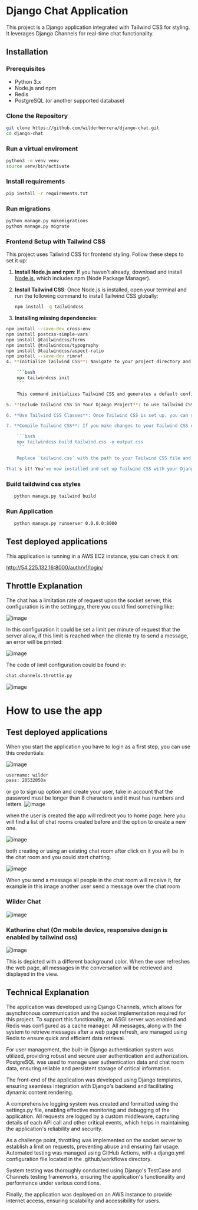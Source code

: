 # Django Chat Application

This project is a Django application integrated with Tailwind CSS for styling. It leverages Django Channels for real-time chat functionality.


## Installation

### Prerequisites

- Python 3.x
- Node.js and npm
- Redis
- PostgreSQL (or another supported database)

### Clone the Repository

```bash
git clone https://github.com/wilderherrera/django-chat.git
cd django-chat
```
### Run a virtual enviroment
```bash
python3 -m venv venv
source venv/bin/activate 
```

### Install requirements
```bash
pip install -r requirements.txt
```
### Run migrations
```bash
python manage.py makemigrations
python manage.py migrate
```

### Frontend Setup with Tailwind CSS

This project uses Tailwind CSS for frontend styling. Follow these steps to set it up:

1. **Install Node.js and npm**: If you haven't already, download and install [Node.js](https://nodejs.org/), which includes npm (Node Package Manager).

2. **Install Tailwind CSS**: Once Node.js is installed, open your terminal and run the following command to install Tailwind CSS globally:

    ```bash
    npm install -g tailwindcss
    ```
3. **Installing missing dependencies**: 
```bash
npm install --save-dev cross-env
npm install postcss-simple-vars
npm install @tailwindcss/forms
npm install @tailwindcss/typography
npm install @tailwindcss/aspect-ratio
npm install --save-dev rimraf
4. **Initialize Tailwind CSS**: Navigate to your project directory and run the following command to create a `tailwind.config.js` file and `tailwind.css` file in your project:

    ```bash
    npx tailwindcss init
    ```

    This command initializes Tailwind CSS and generates a default configuration file.

5. **Include Tailwind CSS in Your Django Project**: To use Tailwind CSS in your Django project, include the generated `tailwind.css` file in your project's static files. You can import this CSS file in your HTML templates or use it with a tool like Webpack for bundling.

6. **Use Tailwind CSS Classes**: Once Tailwind CSS is set up, you can start using its utility classes in your HTML templates. Refer to the [Tailwind CSS documentation](https://tailwindcss.com/docs) for a list of available classes and how to use them.

7. **Compile Tailwind CSS**: If you make changes to your Tailwind CSS configuration or want to build optimized CSS for production, you need to compile Tailwind CSS. Run the following command to compile your CSS file:

    ```bash
    npx tailwindcss build tailwind.css -o output.css
    ```

    Replace `tailwind.css` with the path to your Tailwind CSS file and `output.css` with the desired output file name.

That's it! You've now installed and set up Tailwind CSS with your Django project. Happy styling!
  ```

### Build taildwind css styles
 ```bash
    python manage.py tailwind build
 ```
### Run Application
 ```bash
    python manage.py runserver 0.0.0.0:8000
 ```

## Test deployed applications 
This application is running in a AWS EC2 instance, you can check it on:

http://54.225.132.16:8000/auth/v1/login/

## Throttle Explanation
The chat has a limitation rate of request upon the socket server, this configuration is in the setting.py, there you could find something like:

![image](https://github.com/wilderherrera/django-chat/assets/42052737/0b65c848-b202-4a3e-97ad-48d108606535)

In this configuration it could be set a limit per minute of request that the server allow, if this limit is reached when the cliente try to send a message, an error will be printed:

![image](https://github.com/wilderherrera/django-chat/assets/42052737/7c3cfec3-7850-4959-be9d-3880c0f5d017)

The code of limit configuration could be found in:

 ```bash
chat.channels.throttle.py
 ```

![image](https://github.com/wilderherrera/django-chat/assets/42052737/fe588e9e-396b-4d02-a743-dadeff0d36c3)


# How to use the app
## Test deployed applications 
When you start the application you have to login as a first step, you can use this credentials:

![image](https://github.com/wilderherrera/django-chat/assets/42052737/dfc51c9d-15c8-4908-8a31-c15044039cfd)


```bash
username: wilder
pass: 20532050a
 ```
or go to sign up option and create your user, take in account that the password must be longer than 8 characters and it must has numbers and letters.
![image](https://github.com/wilderherrera/django-chat/assets/42052737/c1f7de86-fbda-4650-a8e6-0b4159e8e5c3)


when the user is created the app will redirect you to home page.
here you will find a list of chat rooms created before and the option to create a new one.

![image](https://github.com/wilderherrera/django-chat/assets/42052737/5e62242f-1d59-4453-85ff-6c6f080cd1d7)

both creating or using an existing chat room after click on it you will be in the chat room and you could start chatting.

![image](https://github.com/wilderherrera/django-chat/assets/42052737/15399090-a87d-4603-8f91-b7c007906d88)

When you send a message all people in the chat room will receive it, for example in this image another user send a message over the chat room

### Wilder Chat

![image](https://github.com/wilderherrera/django-chat/assets/42052737/bc24c248-26dd-4068-980f-8c0d3201490a)

### Katherine chat (On mobile device, responsive design is enabled by tailwind css)


![image](https://github.com/wilderherrera/django-chat/assets/42052737/9d866b06-6fb8-48d2-9bc5-f4a64371f644)

This is depicted with a different background color. When the user refreshes the web page, all messages in the conversation will be retrieved and displayed in the view.

## Technical Explanation

The application was developed using Django Channels, which allows for asynchronous communication and the socket implementation required for this project. To support this functionality, an ASGI server was enabled and Redis was configured as a cache manager. All messages, along with the system to retrieve messages after a web page refresh, are managed using Redis to ensure quick and efficient data retrieval.

For user management, the built-in Django authentication system was utilized, providing robust and secure user authentication and authorization. PostgreSQL was used to manage user authentication data and chat room data, ensuring reliable and persistent storage of critical information.

The front-end of the application was developed using Django templates, ensuring seamless integration with Django's backend and facilitating dynamic content rendering.

A comprehensive logging system was created and formatted using the settings.py file, enabling effective monitoring and debugging of the application. All requests are logged by a custom middleware, capturing details of each API call and other critical events, which helps in maintaining the application's reliability and security.

As a challenge point, throttling was implemented on the socket server to establish a limit on requests, preventing abuse and ensuring fair usage. Automated testing was managed using GitHub Actions, with a django.yml configuration file located in the .github/workflows directory.

System testing was thoroughly conducted using Django's TestCase and Channels testing frameworks, ensuring the application's functionality and performance under various conditions.

Finally, the application was deployed on an AWS instance to provide internet access, ensuring scalability and accessibility for users.





